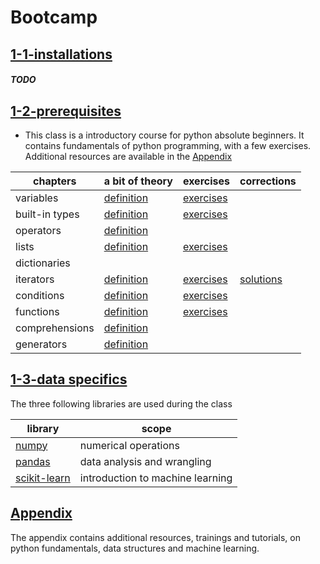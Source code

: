 
# Bootcamp 

## [1-1-installations]()

##### TODO


## [1-2-prerequisites](https://github.com/tiptales/bootcamp/tree/main/1-learning-path-python/1.2-prerequisites)

- This class is a introductory course for python absolute beginners. It contains fundamentals of python programming, with a few exercises. Additional resources are available in the [Appendix](https://github.com/tiptales/bootcamp/tree/main/1-learning-path-python/Appendix)

| chapters       | a bit of theory                                                                                                                         | exercises                                                                                                                         | corrections |
|----------------|-----------------------------------------------------------------------------------------------------------------------------------------|-----------------------------------------------------------------------------------------------------------------------------------|-------------|
| variables      | [definition](https://github.com/tiptales/bootcamp/blob/main/1-learning-path-python/1.2-prerequisites/0-variables/definition.ipynb)      | [exercises](https://github.com/tiptales/bootcamp/blob/main/1-learning-path-python/1.2-prerequisites/0-variables/exercises.ipynb)  |             |   |
| built-in types | [definition](https://github.com/tiptales/bootcamp/blob/main/1-learning-path-python/1.2-prerequisites/1-types/definition.ipynb)          | [exercises](https://github.com/tiptales/bootcamp/blob/main/1-learning-path-python/1.2-prerequisites/1-types/exercises.ipynb)      |             |   |
| operators      | [definition](https://github.com/tiptales/bootcamp/blob/main/1-learning-path-python/1.2-prerequisites/2-operators/definition.ipynb)      |                                                                                                                                   |             |   |
| lists          | [definition](https://github.com/tiptales/bootcamp/blob/main/1-learning-path-python/1.2-prerequisites/3-lists/definition.ipynb)          | [exercises](https://github.com/tiptales/bootcamp/blob/main/1-learning-path-python/1.2-prerequisites/3-lists/exercises.ipynb)      |             |  |
| dictionaries   |                                                                                                                                         |                                                                                                                                   |             |   |
| iterators      | [definition](https://github.com/tiptales/bootcamp/blob/main/1-learning-path-python/1.2-prerequisites/5-iterators/definition.ipynb)      | [exercises](https://github.com/tiptales/bootcamp/blob/main/1-learning-path-python/1.2-prerequisites/5-iterators/exercises.ipynb)  | [solutions](https://github.com/tiptales/bootcamp/blob/main/1-learning-path-python/1.2-prerequisites/5-iterators/solutions.ipynb)            | 
| conditions     | [definition](https://github.com/tiptales/bootcamp/blob/main/1-learning-path-python/1.2-prerequisites/6-conditions/definition.ipynb)     | [exercises](https://github.com/tiptales/bootcamp/blob/main/1-learning-path-python/1.2-prerequisites/6-conditions/exercises.ipynb) |             |   |
| functions      | [definition](https://github.com/tiptales/bootcamp/blob/main/1-learning-path-python/1.2-prerequisites/7-functions/definition.ipynb)      | [exercises](https://github.com/tiptales/bootcamp/blob/main/1-learning-path-python/1.2-prerequisites/7-functions/exercises.ipynb)  |             |   |
| comprehensions | [definition](https://github.com/tiptales/bootcamp/blob/main/1-learning-path-python/1.2-prerequisites/8-comprehensions/definition.ipynb) |                                                                                                                                   |             |   |
| generators     | [definition](https://github.com/tiptales/bootcamp/blob/main/1-learning-path-python/1.2-prerequisites/9-generators/definition.ipynb)     |                                                                                                                                   |             |   |



## [1-3-data specifics](https://github.com/tiptales/bootcamp/tree/main/1-learning-path-python/1.3-data-specifics)

The three following libraries are used during the class

| library                         | scope                            |      
|---------------------------------|----------------------------------|
| [numpy](https://github.com/tiptales/bootcamp/tree/main/1-learning-path-python/1.3-data-specifics/numpy)               | numerical operations             |  
| [pandas](https://github.com/tiptales/bootcamp/tree/main/1-learning-path-python/1.3-data-specifics/pandas)             | data analysis and wrangling      |  
| [scikit-learn](https://github.com/tiptales/bootcamp/tree/main/1-learning-path-python/1.3-data-specifics/scikit-learn) | introduction to machine learning | 



## [Appendix](https://github.com/tiptales/bootcamp/tree/main/1-learning-path-python/Appendix)

The appendix contains additional resources, trainings and tutorials, on python fundamentals, data structures and machine learning.